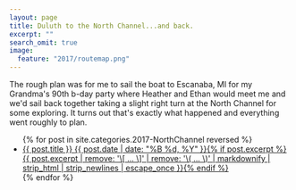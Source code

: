 ```yaml
---
layout: page
title: Duluth to the North Channel...and back. 
excerpt: ""
search_omit: true
image: 
  feature: "2017/routemap.png"
---
```

The rough plan was for me to sail the boat to Escanaba, MI for my Grandma's 90th b-day party where Heather and Ethan would meet me and we'd sail back together taking a slight right turn at the North Channel for some exploring. It turns out that's exactly what happened and everything went roughly to plan. 
<ul class="post-list">
{% for post in site.categories.2017-NorthChannel reversed %} 
  <li><article><a href="{{ site.url }}{{ post.url }}">{{ post.title }} <span class="entry-date"><time datetime="{{ post.date | date_to_xmlschema }}">{{ post.date | date: "%B %d, %Y" }}</time></span>{% if post.excerpt %} <span class="excerpt">{{ post.excerpt | remove: '\[ ... \]' | remove: '\( ... \)' | markdownify | strip_html | strip_newlines | escape_once }}</span>{% endif %}</a></article></li>
{% endfor %}
</ul>
